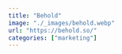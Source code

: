 ```yaml
---
title: "Behold"
image: "./_images/behold.webp"
url: "https://behold.so/"
categories: ["marketing"]
---
```

